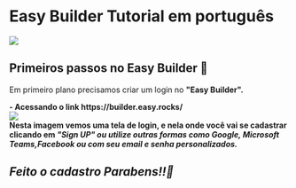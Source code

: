 <h1>Easy Builder Tutorial em português</h1>
<img style="margin-algin: center;" src="https://user-images.githubusercontent.com/81401104/114604033-d7747000-9c6e-11eb-8150-05be1f550f81.png">

## Primeiros passos no Easy Builder 🦶
  
<p>Em primeiro plano precisamos criar um login no <b>"Easy Builder".<p>
- Acessando o link https://builder.easy.rocks/
<br>
<img src="https://user-images.githubusercontent.com/81401104/114607455-f248e380-9c72-11eb-9f83-63854f376b2c.png"><br>
 Nesta imagem vemos uma tela de login, e nela onde você vai se cadastrar clicando em <i>"Sign UP" ou utilize outras formas como Google, Microsoft Teams,Facebook ou com seu email e senha personalizados.

## Feito o cadastro Parabens!!🎉
